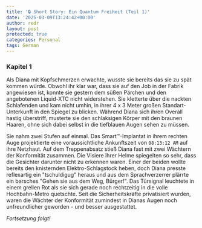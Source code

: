 ```yaml
---
title: '🔒 Short Story: Ein Quantum Freiheit (Teil 1)'
date: '2025-03-09T13:24:42+00:00'
author: redr
layout: post
protected: true
categories: Personal
tags: German
---
```



### Kapitel 1
Als Diana mit Kopfschmerzen erwachte, wusste sie bereits das sie zu spät kommen würde. Obwohl ihr klar war, dass sie auf den Job in der Fabrik angewiesen ist, konnte sie gestern dem süßen Pärchen und den angebotenen Liquid-XTC nicht widerstehen. Sie kletterte über die nackten Schlafenden und kam nicht umhin, in ihrer 4 x 3 Meter großen Standart-Unterkunft in den Spiegel zu blicken. Während Diana sich ihren Overall hastig überstriff, musterte sie den schlaksigen Körper mit den braunen Haaren, ohne sich dabei selbst in die tiefblauen Augen sehen zu müssen.

Sie nahm zwei Stufen auf einmal. Das Smart™-Implantat in ihrem rechten Auge projektierte eine voraussichtliche Ankunftszeit von `08:13:12 AM` auf ihre Netzhaut. Auf dem Treppenabsatz stieß Diana fast mit zwei Wächtern der Konformität zusammen. Die Visiere ihrer Helme spiegelten so sehr, dass die Gesichter darunter nicht zu erkennen waren. Einer der beiden wollte bereits den knisternden Elektro-Schlagstock heben, doch Diana presste reflexartig ein "tschuldigug" heraus und aus dem Sprachverzerrer plärrte ein barsches "Gehen sie aus dem Weg, Bürger!". Das Türsignal leuchtete in einem grellen Rot als sie sich gerade noch rechtzeitig in die volle Hochbahn-Metro quetschte. Seit die Sicherheitskräfte privatisiert wurden, waren die Wächter der Konformität zumindest in Dianas Augen noch unfreundlicher geworden - und besser ausgestattet.



*Fortsetzung folgt!*